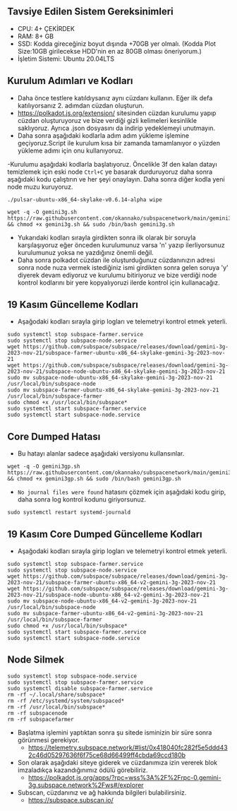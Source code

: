 ## Tavsiye Edilen Sistem Gereksinimleri
- CPU: 4+ ÇEKİRDEK
- RAM: 8+ GB
- SSD: Kodda gireceğiniz boyut dışında +70GB yer olmalı. (Kodda Plot Size:10GB girilecekse HDD'nin en az 80GB olması öneriyorum.)
- İşletim Sistemi: Ubuntu 20.04LTS

## Kurulum Adımları ve Kodları
- Daha önce testlere katıldıysanız aynı cüzdanı kullanın. Eğer ilk defa katılıyorsanız 2. adımdan cüzdan oluşturun.
- https://polkadot.js.org/extension/ sitesinden cüzdan kurulumu yapıp cüzdan oluşturuyoruz ve bize verdiği gizli kelimeleri kesinlikle saklıyoruz. Ayrıca .json dosyasını da indirip yedeklemeyi unutmayın.
- Daha sonra aşağıdaki kodlarla adım adım yükleme işlemine geçiyoruz.Script ile kurulum kısa bir zamanda tamamlanıyor o yüzden yükleme adımı için onu kullanıyoruz.

-Kurulumu aşağıdaki kodlarla başlatıyoruz. Öncelikle 3f den kalan datayı temizlemek için eski node ```Ctrl+C``` ye basarak durduruyoruz daha sonra aşağıdaki kodu çalıştırın ve her şeyi onaylayın. Daha sonra diğer kodla yeni node muzu kuruyoruz.
```
./pulsar-ubuntu-x86_64-skylake-v0.6.14-alpha wipe
```
```
wget -q -O gemini3g.sh https://raw.githubusercontent.com/okannako/subspacenetwork/main/gemini3g.sh && chmod +x gemini3g.sh && sudo /bin/bash gemini3g.sh
```
- Yukarıdaki kodları sırayla girdikten sonra ilk olarak bir soruyla karşılaşıyoruz eğer önceden kurulumunuz varsa 'n' yazıp ilerliyorsunuz kurulumunuz yoksa ne yazdığınız önemli değil.
- Daha sonra polkadot cüzdan ile oluşturduğunuz cüzdanınızın adresi sonra node nuza vermek istediğiniz ismi girdikten sonra gelen soruya 'y' diyerek devam ediyoruz ve kurulumu bitiriyoruz ve bize verdiği node kontrol kodlarını bir yere kopyalıyoruzi ilerde kontrol için kullanacağız.

## 19 Kasım Güncelleme Kodları
- Aşağodaki kodları sırayla girip logları ve telemetryi kontrol etmek yeterli.
```
sudo systemctl stop subspace-farmer.service
sudo systemctl stop subspace-node.service
wget https://github.com/subspace/subspace/releases/download/gemini-3g-2023-nov-21/subspace-farmer-ubuntu-x86_64-skylake-gemini-3g-2023-nov-21
wget https://github.com/subspace/subspace/releases/download/gemini-3g-2023-nov-21/subspace-node-ubuntu-x86_64-skylake-gemini-3g-2023-nov-21
sudo mv subspace-node-ubuntu-x86_64-skylake-gemini-3g-2023-nov-21 /usr/local/bin/subspace-node
sudo mv subspace-farmer-ubuntu-x86_64-skylake-gemini-3g-2023-nov-21 /usr/local/bin/subspace-farmer
sudo chmod +x /usr/local/bin/subspace*
sudo systemctl start subspace-farmer.service
sudo systemctl start subspace-node.service
```

## Core Dumped Hatası
- Bu hatayı alanlar sadece aşağıdaki versiyonu kullansınlar.
```
wget -q -O gemini3gp.sh https://raw.githubusercontent.com/okannako/subspacenetwork/main/gemini3gp.sh && chmod +x gemini3gp.sh && sudo /bin/bash gemini3gp.sh
```

- ``No journal files were found`` hatasını çözmek için aşağıdaki kodu girip, daha sonra log kontrol kodunu giriyorsunuz. 

```
sudo systemctl restart systemd-journald
```

## 19 Kasım Core Dumped Güncelleme Kodları
- Aşağodaki kodları sırayla girip logları ve telemetryi kontrol etmek yeterli.
```
sudo systemctl stop subspace-farmer.service
sudo systemctl stop subspace-node.service
wget https://github.com/subspace/subspace/releases/download/gemini-3g-2023-nov-21/subspace-farmer-ubuntu-x86_64-v2-gemini-3g-2023-nov-21
wget https://github.com/subspace/subspace/releases/download/gemini-3g-2023-nov-21/subspace-node-ubuntu-x86_64-v2-gemini-3g-2023-nov-21
sudo mv subspace-node-ubuntu-x86_64-v2-gemini-3g-2023-nov-21 /usr/local/bin/subspace-node
sudo mv subspace-farmer-ubuntu-x86_64-v2-gemini-3g-2023-nov-21 /usr/local/bin/subspace-farmer
sudo chmod +x /usr/local/bin/subspace*
sudo systemctl start subspace-farmer.service
sudo systemctl start subspace-node.service
```

## Node Silmek

```
sudo systemctl stop subspace-node.service
sudo systemctl stop subspace-farmer.service
sudo systemctl disable subspace-farmer.service
rm -rf ~/.local/share/subspace*
rm -rf /etc/systemd/system/subspaced*
rm -rf /usr/local/bin/subspace*
rm -rf subspacenode
rm -rf subspacefarmer
```


- Başlatma işlemini yaptıktan sonra şu sitede isminizin bir süre sonra görünmesi gerekiyor.
     - https://telemetry.subspace.network/#list/0x418040fc282f5e5ddd432c46d05297636f6f75ce68d66499ff4cbda69ccd180b
- Son olarak aşağıdaki siteye giderek ve cüzdanımıza izin vererek blok imzaladıkça kazandığınımız ödülü görebiliriz.
     - https://polkadot.js.org/apps/?rpc=wss%3A%2F%2Frpc-0.gemini-3g.subspace.network%2Fws#/explorer
- Subscan, cüzdanınız ve ağ hakkında bilgileri bulabilirsiniz.
     - https://subspace.subscan.io/
